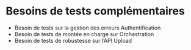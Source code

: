 # Besoins de tests complémentaires

- Besoin de tests sur la gestion des erreurs Authentification
- Besoin de tests de montée en charge sur Orchestration
- Besoin de tests de robustesse sur l’API Upload
